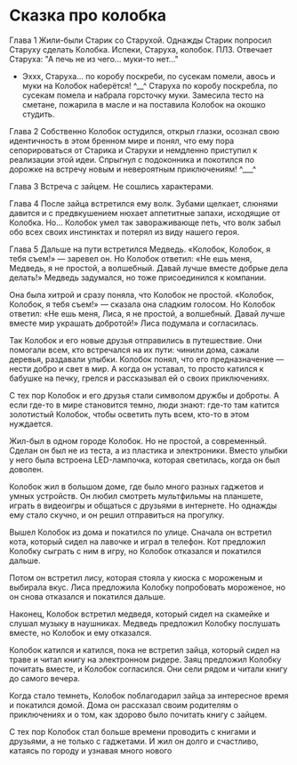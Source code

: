 # Сказка про колобка

Глава 1
Жили-были Старик со Старухой. Однажды Старик попросил Старуху сделать Колобка. Испеки, Старуха, колобок. ПЛЗ. 
Отвечает Старуха: "А печь не из чего... муки-то нет..."
- Эххх, Старуха... по коробу поскреби, по сусекам помели, авось и муки на Колобок наберётся! ^__^
Старуха по коробу поскребла, по сусекам помела и набрала горсточку муки.
Замесила тесто на сметане, пожарила в масле и на поставила Колобок на окошко студить. 

Глава 2
Собственно Колобок остудился, открыл глазки, осознал свою идентичность в этом бренном мире и понял, что ему пора сепорироваться от Старика и Старухи и немдленно приступил к реализации этой идеи. Спрыгнул с подоконника и покотился по дорожке на встречу новым и невероятным приключениям! ^___^

Глава 3
Встреча с зайцем. Не сошлись характерами. 

Глава 4
После зайца встретился ему волк. Зубами щелкает, слюнями давится и с предвкушением нюхает аппетитные запахи, исходящие от Колобка. Но... Колобок умел так завораживающе петь, что волк забыл обо всех своих инстинктах и потерял из виду нашего героя.

Глава 5
Дальше на пути встретился Медведь. «Колобок, Колобок, я тебя съем!» — заревел он. Но Колобок ответил: «Не ешь меня, Медведь, я не простой, а волшебный. Давай лучше вместе добрые дела делать!» Медведь задумался, но тоже присоединился к компании.

Она была хитрой и сразу поняла, что Колобок не простой. «Колобок, Колобок, я тебя съем!» — сказала она сладким голосом. Но Колобок ответил: «Не ешь меня, Лиса, я не простой, а волшебный. Давай лучше вместе мир украшать добротой!» Лиса подумала и согласилась.

Так Колобок и его новые друзья отправились в путешествие. Они помогали всем, кто встречался на их пути: чинили дома, сажали деревья, раздавали улыбки. Колобок понял, что его предназначение — нести добро и свет в мир. А когда он уставал, то просто катился к бабушке на печку, грелся и рассказывал ей о своих приключениях.

С тех пор Колобок и его друзья стали символом дружбы и доброты. А если где-то в мире становится темно, люди знают: где-то там катится золотистый Колобок, чтобы осветить путь всем, кто-то в этом нуждается.

Жил-был в одном городе Колобок. Но не простой, а современный. Сделан он был не из теста, а из пластика и электроники. Вместо улыбки у него была встроена LED-лампочка, которая светилась, когда он был доволен.

Колобок жил в большом доме, где было много разных гаджетов и умных устройств. Он любил смотреть мультфильмы на планшете, играть в видеоигры и общаться с друзьями в интернете. Но однажды ему стало скучно, и он решил отправиться на прогулку.

Вышел Колобок из дома и покатился по улице. Сначала он встретил кота, который сидел на лавочке и играл в телефон. Кот предложил Колобку сыграть с ним в игру, но Колобок отказался и покатился дальше.

Потом он встретил лису, которая стояла у киоска с мороженым и выбирала вкус. Лиса предложила Колобку попробовать мороженое, но он снова отказался и покатился дальше.

Наконец, Колобок встретил медведя, который сидел на скамейке и слушал музыку в наушниках. Медведь предложил Колобку послушать вместе, но Колобок и ему отказался.

Колобок катился и катился, пока не встретил зайца, который сидел на траве и читал книгу на электронном ридере. Заяц предложил Колобку почитать вместе, и Колобок согласился. Они сели рядом и читали книгу до самого вечера.

Когда стало темнеть, Колобок поблагодарил зайца за интересное время и покатился домой. Дома он рассказал своим родителям о приключениях и о том, как здорово было почитать книгу с зайцем.

С тех пор Колобок стал больше времени проводить с книгами и друзьями, а не только с гаджетами. И жил он долго и счастливо, катаясь по городу и узнавая много нового
